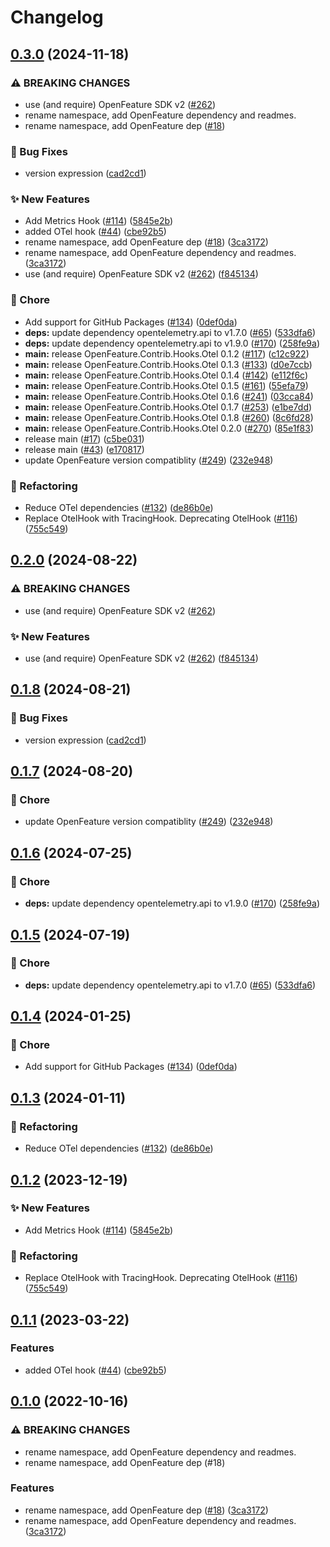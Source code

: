 # Changelog

## [0.3.0](https://github.com/ericpattison/dotnet-sdk-contrib/compare/OpenFeature.Contrib.Hooks.Otel-v0.2.0...OpenFeature.Contrib.Hooks.Otel-v0.3.0) (2024-11-18)


### ⚠ BREAKING CHANGES

* use (and require) OpenFeature SDK v2 ([#262](https://github.com/ericpattison/dotnet-sdk-contrib/issues/262))
* rename namespace, add OpenFeature dependency and readmes.
* rename namespace, add OpenFeature dep ([#18](https://github.com/ericpattison/dotnet-sdk-contrib/issues/18))

### 🐛 Bug Fixes

* version expression ([cad2cd1](https://github.com/ericpattison/dotnet-sdk-contrib/commit/cad2cd166d0c25753b37189f044c3a585cda0fad))


### ✨ New Features

* Add Metrics Hook ([#114](https://github.com/ericpattison/dotnet-sdk-contrib/issues/114)) ([5845e2b](https://github.com/ericpattison/dotnet-sdk-contrib/commit/5845e2b0ae4b89a8a313051b42e6afdd856f1ea3))
* added OTel hook ([#44](https://github.com/ericpattison/dotnet-sdk-contrib/issues/44)) ([cbe92b5](https://github.com/ericpattison/dotnet-sdk-contrib/commit/cbe92b52a3f58279d57a054bed368b6003e03561))
* rename namespace, add OpenFeature dep ([#18](https://github.com/ericpattison/dotnet-sdk-contrib/issues/18)) ([3ca3172](https://github.com/ericpattison/dotnet-sdk-contrib/commit/3ca31722b83053d4edf2038889c78efa717a7cff))
* rename namespace, add OpenFeature dependency and readmes. ([3ca3172](https://github.com/ericpattison/dotnet-sdk-contrib/commit/3ca31722b83053d4edf2038889c78efa717a7cff))
* use (and require) OpenFeature SDK v2 ([#262](https://github.com/ericpattison/dotnet-sdk-contrib/issues/262)) ([f845134](https://github.com/ericpattison/dotnet-sdk-contrib/commit/f84513438586457087ac47fd40629912f2ec473a))


### 🧹 Chore

* Add support for GitHub Packages ([#134](https://github.com/ericpattison/dotnet-sdk-contrib/issues/134)) ([0def0da](https://github.com/ericpattison/dotnet-sdk-contrib/commit/0def0da173e2f327b7381eba043b6e99ae8f26fe))
* **deps:** update dependency opentelemetry.api to v1.7.0 ([#65](https://github.com/ericpattison/dotnet-sdk-contrib/issues/65)) ([533dfa6](https://github.com/ericpattison/dotnet-sdk-contrib/commit/533dfa652011b645d48c5d17dbdfe39b64a8eadf))
* **deps:** update dependency opentelemetry.api to v1.9.0 ([#170](https://github.com/ericpattison/dotnet-sdk-contrib/issues/170)) ([258fe9a](https://github.com/ericpattison/dotnet-sdk-contrib/commit/258fe9aadbc8dfe834accf4dbbe82ff601abd73d))
* **main:** release OpenFeature.Contrib.Hooks.Otel 0.1.2 ([#117](https://github.com/ericpattison/dotnet-sdk-contrib/issues/117)) ([c12c922](https://github.com/ericpattison/dotnet-sdk-contrib/commit/c12c92284b718a50ecb79c14f0f71616b476d82e))
* **main:** release OpenFeature.Contrib.Hooks.Otel 0.1.3 ([#133](https://github.com/ericpattison/dotnet-sdk-contrib/issues/133)) ([d0e7ccb](https://github.com/ericpattison/dotnet-sdk-contrib/commit/d0e7ccbee1555eb4079b1ce7caad02c00edecf4b))
* **main:** release OpenFeature.Contrib.Hooks.Otel 0.1.4 ([#142](https://github.com/ericpattison/dotnet-sdk-contrib/issues/142)) ([e112f6c](https://github.com/ericpattison/dotnet-sdk-contrib/commit/e112f6c75acb95ba545350216239c44312dce005))
* **main:** release OpenFeature.Contrib.Hooks.Otel 0.1.5 ([#161](https://github.com/ericpattison/dotnet-sdk-contrib/issues/161)) ([55efa79](https://github.com/ericpattison/dotnet-sdk-contrib/commit/55efa79cd655b9777618e51ed730c0aaafa179ed))
* **main:** release OpenFeature.Contrib.Hooks.Otel 0.1.6 ([#241](https://github.com/ericpattison/dotnet-sdk-contrib/issues/241)) ([03cca84](https://github.com/ericpattison/dotnet-sdk-contrib/commit/03cca84622362a35b9fd1d2aaa301f582a95f708))
* **main:** release OpenFeature.Contrib.Hooks.Otel 0.1.7 ([#253](https://github.com/ericpattison/dotnet-sdk-contrib/issues/253)) ([e1be7dd](https://github.com/ericpattison/dotnet-sdk-contrib/commit/e1be7dd9ed5648bd10abcbc11953c9d5fadadee5))
* **main:** release OpenFeature.Contrib.Hooks.Otel 0.1.8 ([#260](https://github.com/ericpattison/dotnet-sdk-contrib/issues/260)) ([8c6fd28](https://github.com/ericpattison/dotnet-sdk-contrib/commit/8c6fd28c0e0f01cdf9b0f9624b3358d49fbf5745))
* **main:** release OpenFeature.Contrib.Hooks.Otel 0.2.0 ([#270](https://github.com/ericpattison/dotnet-sdk-contrib/issues/270)) ([85e1f83](https://github.com/ericpattison/dotnet-sdk-contrib/commit/85e1f837d2201875cc833711213d75e4fcaefc26))
* release main ([#17](https://github.com/ericpattison/dotnet-sdk-contrib/issues/17)) ([c5be031](https://github.com/ericpattison/dotnet-sdk-contrib/commit/c5be03129a42fd688fedb0b74ac35d340095b149))
* release main ([#43](https://github.com/ericpattison/dotnet-sdk-contrib/issues/43)) ([e170817](https://github.com/ericpattison/dotnet-sdk-contrib/commit/e170817544b5c3642153fe02a8fe36a45eec017d))
* update OpenFeature version compatiblity ([#249](https://github.com/ericpattison/dotnet-sdk-contrib/issues/249)) ([232e948](https://github.com/ericpattison/dotnet-sdk-contrib/commit/232e948a0916ca10612f85343e2eecebca107090))


### 🔄 Refactoring

* Reduce OTel dependencies ([#132](https://github.com/ericpattison/dotnet-sdk-contrib/issues/132)) ([de86b0e](https://github.com/ericpattison/dotnet-sdk-contrib/commit/de86b0e34ea829608360109a5c5f1c61f8efdcaf))
* Replace OtelHook with TracingHook. Deprecating OtelHook ([#116](https://github.com/ericpattison/dotnet-sdk-contrib/issues/116)) ([755c549](https://github.com/ericpattison/dotnet-sdk-contrib/commit/755c54960bccac97f6836ea8371d75bc2f1a02bb))

## [0.2.0](https://github.com/open-feature/dotnet-sdk-contrib/compare/OpenFeature.Contrib.Hooks.Otel-v0.1.8...OpenFeature.Contrib.Hooks.Otel-v0.2.0) (2024-08-22)


### ⚠ BREAKING CHANGES

* use (and require) OpenFeature SDK v2 ([#262](https://github.com/open-feature/dotnet-sdk-contrib/issues/262))

### ✨ New Features

* use (and require) OpenFeature SDK v2 ([#262](https://github.com/open-feature/dotnet-sdk-contrib/issues/262)) ([f845134](https://github.com/open-feature/dotnet-sdk-contrib/commit/f84513438586457087ac47fd40629912f2ec473a))

## [0.1.8](https://github.com/open-feature/dotnet-sdk-contrib/compare/OpenFeature.Contrib.Hooks.Otel-v0.1.7...OpenFeature.Contrib.Hooks.Otel-v0.1.8) (2024-08-21)


### 🐛 Bug Fixes

* version expression ([cad2cd1](https://github.com/open-feature/dotnet-sdk-contrib/commit/cad2cd166d0c25753b37189f044c3a585cda0fad))

## [0.1.7](https://github.com/open-feature/dotnet-sdk-contrib/compare/OpenFeature.Contrib.Hooks.Otel-v0.1.6...OpenFeature.Contrib.Hooks.Otel-v0.1.7) (2024-08-20)


### 🧹 Chore

* update OpenFeature version compatiblity ([#249](https://github.com/open-feature/dotnet-sdk-contrib/issues/249)) ([232e948](https://github.com/open-feature/dotnet-sdk-contrib/commit/232e948a0916ca10612f85343e2eecebca107090))

## [0.1.6](https://github.com/open-feature/dotnet-sdk-contrib/compare/OpenFeature.Contrib.Hooks.Otel-v0.1.5...OpenFeature.Contrib.Hooks.Otel-v0.1.6) (2024-07-25)


### 🧹 Chore

* **deps:** update dependency opentelemetry.api to v1.9.0 ([#170](https://github.com/open-feature/dotnet-sdk-contrib/issues/170)) ([258fe9a](https://github.com/open-feature/dotnet-sdk-contrib/commit/258fe9aadbc8dfe834accf4dbbe82ff601abd73d))

## [0.1.5](https://github.com/open-feature/dotnet-sdk-contrib/compare/OpenFeature.Contrib.Hooks.Otel-v0.1.4...OpenFeature.Contrib.Hooks.Otel-v0.1.5) (2024-07-19)


### 🧹 Chore

* **deps:** update dependency opentelemetry.api to v1.7.0 ([#65](https://github.com/open-feature/dotnet-sdk-contrib/issues/65)) ([533dfa6](https://github.com/open-feature/dotnet-sdk-contrib/commit/533dfa652011b645d48c5d17dbdfe39b64a8eadf))

## [0.1.4](https://github.com/open-feature/dotnet-sdk-contrib/compare/OpenFeature.Contrib.Hooks.Otel-v0.1.3...OpenFeature.Contrib.Hooks.Otel-v0.1.4) (2024-01-25)


### 🧹 Chore

* Add support for GitHub Packages ([#134](https://github.com/open-feature/dotnet-sdk-contrib/issues/134)) ([0def0da](https://github.com/open-feature/dotnet-sdk-contrib/commit/0def0da173e2f327b7381eba043b6e99ae8f26fe))

## [0.1.3](https://github.com/open-feature/dotnet-sdk-contrib/compare/OpenFeature.Contrib.Hooks.Otel-v0.1.2...OpenFeature.Contrib.Hooks.Otel-v0.1.3) (2024-01-11)


### 🔄 Refactoring

* Reduce OTel dependencies ([#132](https://github.com/open-feature/dotnet-sdk-contrib/issues/132)) ([de86b0e](https://github.com/open-feature/dotnet-sdk-contrib/commit/de86b0e34ea829608360109a5c5f1c61f8efdcaf))

## [0.1.2](https://github.com/open-feature/dotnet-sdk-contrib/compare/OpenFeature.Contrib.Hooks.Otel-v0.1.1...OpenFeature.Contrib.Hooks.Otel-v0.1.2) (2023-12-19)


### ✨ New Features

* Add Metrics Hook ([#114](https://github.com/open-feature/dotnet-sdk-contrib/issues/114)) ([5845e2b](https://github.com/open-feature/dotnet-sdk-contrib/commit/5845e2b0ae4b89a8a313051b42e6afdd856f1ea3))


### 🔄 Refactoring

* Replace OtelHook with TracingHook. Deprecating OtelHook ([#116](https://github.com/open-feature/dotnet-sdk-contrib/issues/116)) ([755c549](https://github.com/open-feature/dotnet-sdk-contrib/commit/755c54960bccac97f6836ea8371d75bc2f1a02bb))

## [0.1.1](https://github.com/open-feature/dotnet-sdk-contrib/compare/OpenFeature.Contrib.Hooks.Otel-v0.1.0...OpenFeature.Contrib.Hooks.Otel-v0.1.1) (2023-03-22)


### Features

* added OTel hook ([#44](https://github.com/open-feature/dotnet-sdk-contrib/issues/44)) ([cbe92b5](https://github.com/open-feature/dotnet-sdk-contrib/commit/cbe92b52a3f58279d57a054bed368b6003e03561))

## [0.1.0](https://github.com/open-feature/dotnet-sdk-contrib/compare/OpenFeature.Contrib.Hooks.Otel-v0.0.2...OpenFeature.Contrib.Hooks.Otel-v0.1.0) (2022-10-16)


### ⚠ BREAKING CHANGES

* rename namespace, add OpenFeature dependency and readmes.
* rename namespace, add OpenFeature dep (#18)

### Features

* rename namespace, add OpenFeature dep ([#18](https://github.com/open-feature/dotnet-sdk-contrib/issues/18)) ([3ca3172](https://github.com/open-feature/dotnet-sdk-contrib/commit/3ca31722b83053d4edf2038889c78efa717a7cff))
* rename namespace, add OpenFeature dependency and readmes. ([3ca3172](https://github.com/open-feature/dotnet-sdk-contrib/commit/3ca31722b83053d4edf2038889c78efa717a7cff))
